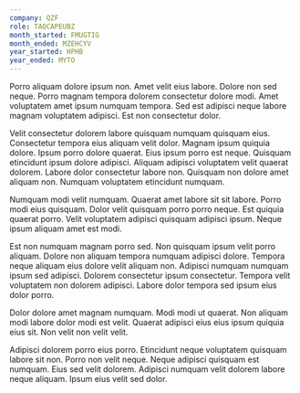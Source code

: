 ```yaml
---
company: QZF
role: TAQCAPEUBZ
month_started: FMUGTIG
month_ended: MZEHCYV
year_started: HPHB
year_ended: MYTO
---
```


Porro aliquam dolore ipsum non. Amet velit eius labore. Dolore non sed neque. Porro magnam tempora dolorem consectetur dolore modi. Amet voluptatem amet ipsum numquam tempora. Sed est adipisci neque labore magnam voluptatem adipisci. Est non consectetur dolor.

Velit consectetur dolorem labore quisquam numquam quisquam eius. Consectetur tempora eius aliquam velit dolor. Magnam ipsum quiquia dolore. Ipsum porro dolore quaerat. Eius ipsum porro est neque. Quisquam etincidunt ipsum dolore adipisci. Aliquam adipisci voluptatem velit quaerat dolorem. Labore dolor consectetur labore non. Quisquam non dolore amet aliquam non. Numquam voluptatem etincidunt numquam.

Numquam modi velit numquam. Quaerat amet labore sit sit labore. Porro modi eius quisquam. Dolor velit quisquam porro porro neque. Est quiquia quaerat porro. Velit voluptatem adipisci quisquam adipisci ipsum. Neque ipsum aliquam amet est modi.

Est non numquam magnam porro sed. Non quisquam ipsum velit porro aliquam. Dolore non aliquam tempora numquam adipisci dolore. Tempora neque aliquam eius dolore velit aliquam non. Adipisci numquam numquam ipsum sed adipisci. Dolorem consectetur ipsum consectetur. Tempora velit voluptatem non dolorem adipisci. Labore dolor tempora sed ipsum eius dolor porro.

Dolor dolore amet magnam numquam. Modi modi ut quaerat. Non aliquam modi labore dolor modi est velit. Quaerat adipisci eius eius ipsum quiquia eius sit. Non velit non velit velit.

Adipisci dolorem porro eius porro. Etincidunt neque voluptatem quisquam labore sit non. Porro non velit neque. Neque adipisci quisquam est numquam. Eius sed velit dolorem. Adipisci numquam velit dolorem labore neque aliquam. Ipsum eius velit sed dolor.
    